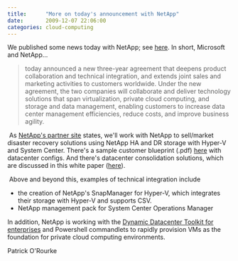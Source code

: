 ```yaml
---
title:      "More on today's announcement with NetApp"
date:       2009-12-07 22:06:00
categories: cloud-computing
---
```

We published some news today with NetApp; see [here](http://www.microsoft.com/presspass/press/2009/dec09/12-08netapppr.mspx "news release"). In short, Microsoft and NetApp... 

> today announced a new three-year agreement that deepens product collaboration and technical integration, and extends joint sales and marketing activities to customers worldwide. Under the new agreement, the two companies will collaborate and deliver technology solutions that span virtualization, private cloud computing, and storage and data management, enabling customers to increase data center management efficiencies, reduce costs, and improve business agility.

 As [NetApp's partner site](http://www.microsoft.com/virtualization/en/us/partner-profile-netapp.aspx#Partnership-Overview "NetApp site on MS.com/virtualization") states, we'll work with NetApp to sell/market disaster recovery solutions using NetApp HA and DR storage with Hyper-V and System Center. There's a sample customer blueprint (.pdf) [here](http://www-download.netapp.com/edm/TT/docs/Seattle_Retail_Report_040909.pdf "pdf ") with datacenter configs. And there's datacenter consolidation solutions, which are discussed in this white paper ([here](http://media.netapp.com/documents/TR3701_NetAppandMSVirtualizationWP.pdf "white paper")). 

 Above and beyond this, examples of technical integration include

  * the creation of NetApp's SnapManager for Hyper-V, which integrates their storage with Hyper-V and supports CSV.
  * NetApp management pack for System Center Operations Manager



In addition, NetApp is working with the [Dynamic Datacenter Toolkit for enterprises](http://blogs.technet.com/ddcalliance/archive/2009/10/16/dynamic-data-center-toolkit-for-the-enterprise-extensibility-story-and-opportunities-for-hardware-partners.aspx "blog post") and Powershell commandlets to rapidly provision VMs as the foundation for private cloud computing environments. 

Patrick O'Rourke
